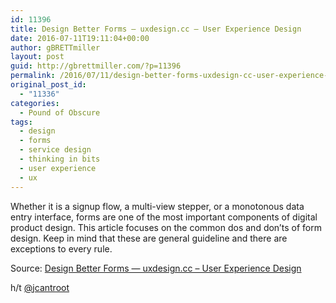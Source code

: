 ```yaml
---
id: 11396
title: Design Better Forms — uxdesign.cc – User Experience Design
date: 2016-07-11T19:11:04+00:00
author: gBRETTmiller
layout: post
guid: http://gbrettmiller.com/?p=11396
permalink: /2016/07/11/design-better-forms-uxdesign-cc-user-experience-design/
original_post_id:
  - "11336"
categories:
  - Pound of Obscure
tags:
  - design
  - forms
  - service design
  - thinking in bits
  - user experience
  - ux
---
```

Whether it is a signup flow, a multi-view stepper, or a monotonous data entry interface, forms are one of the most important components of digital product design. This article focuses on the common dos and don’ts of form design. Keep in mind that these are general guideline and there are exceptions to every rule.

Source: [Design Better Forms — uxdesign.cc – User Experience Design](https://uxdesign.cc/design-better-forms-96fadca0f49c)

h/t [@jcantroot](https://twitter.com/jcantroot)